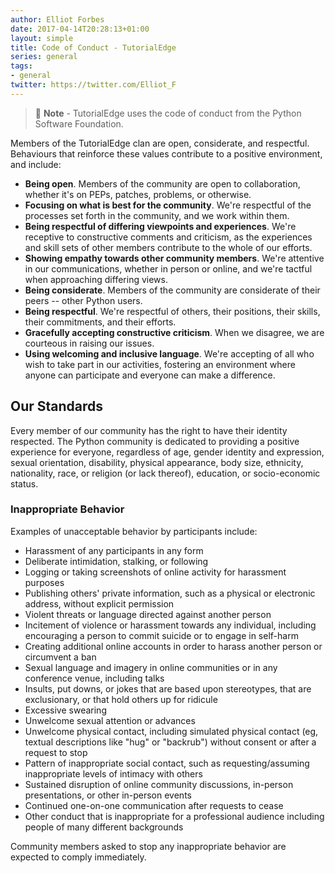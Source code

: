 ```yaml
---
author: Elliot Forbes
date: 2017-04-14T20:28:13+01:00
layout: simple
title: Code of Conduct - TutorialEdge
series: general
tags:
- general
twitter: https://twitter.com/Elliot_F
---
```


> 🧙 **Note** - TutorialEdge uses the code of conduct from the Python Software Foundation. 

Members of the TutorialEdge clan are open, considerate, and respectful. Behaviours that reinforce these values contribute to a positive environment, and include:

* **Being open**. Members of the community are open to collaboration, whether it's on PEPs, patches, problems, or otherwise.
* **Focusing on what is best for the community**. We're respectful of the processes set forth in the community, and we work within them.
* **Being respectful of differing viewpoints and experiences**. We're receptive to constructive comments and criticism, as the experiences and skill sets of other members contribute to the whole of our efforts.
* **Showing empathy towards other community members**. We're attentive in our communications, whether in person or online, and we're tactful when approaching differing views.
* **Being considerate**. Members of the community are considerate of their peers -- other Python users.
* **Being respectful**. We're respectful of others, their positions, their skills, their commitments, and their efforts.
* **Gracefully accepting constructive criticism**. When we disagree, we are courteous in raising our issues.
* **Using welcoming and inclusive language**. We're accepting of all who wish to take part in our activities, fostering an environment where anyone can participate and everyone can make a difference.

## Our Standards

Every member of our community has the right to have their identity respected. The Python community is dedicated to providing a positive experience for everyone, regardless of age, gender identity and expression, sexual orientation, disability, physical appearance, body size, ethnicity, nationality, race, or religion (or lack thereof), education, or socio-economic status.

### Inappropriate Behavior

Examples of unacceptable behavior by participants include:

* Harassment of any participants in any form
* Deliberate intimidation, stalking, or following
* Logging or taking screenshots of online activity for harassment purposes
* Publishing others' private information, such as a physical or electronic address, without explicit permission
* Violent threats or language directed against another person
* Incitement of violence or harassment towards any individual, including encouraging a person to commit suicide or to engage in self-harm
* Creating additional online accounts in order to harass another person or circumvent a ban
* Sexual language and imagery in online communities or in any conference venue, including talks
* Insults, put downs, or jokes that are based upon stereotypes, that are exclusionary, or that hold others up for ridicule
* Excessive swearing
* Unwelcome sexual attention or advances
* Unwelcome physical contact, including simulated physical contact (eg, textual descriptions like "hug" or "backrub") without consent or after a request to stop
* Pattern of inappropriate social contact, such as requesting/assuming inappropriate levels of intimacy with others
* Sustained disruption of online community discussions, in-person presentations, or other in-person events
* Continued one-on-one communication after requests to cease
* Other conduct that is inappropriate for a professional audience including people of many different backgrounds

Community members asked to stop any inappropriate behavior are expected to comply immediately.